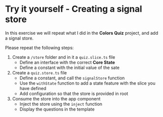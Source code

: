 # Try it yourself - Creating a signal store
In this exercise we will repeat what I did in the **Colors Quiz** project, and add a signal store.

Please repeat the following steps: 

1. Create a `/store` folder and in it a `quiz.slice.ts` file
   - Define an interface with the correct **Core State**
   - Define a constant with the initial value of the sate
2. Create a `quiz.store.ts` file
   - Define a constant, and call the `signalStore` function
   - Use the `withState` function to add a state feature with the slice you have defined
   - Add configuration so that the store is provided in root
3. Consume the store into the app component
    - Inject the store using the `inject` function
    - Display the questions in the template